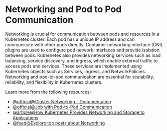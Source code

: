 # Networking and Pod to Pod Communication

Networking is crucial for communication between pods and resources in a Kubernetes cluster. Each pod has a unique IP address and can communicate with other pods directly. Container networking interface (CNI) plugins are used to configure pod network interfaces and provide isolation between pods. Kubernetes also provides networking services such as load balancing, service discovery, and ingress, which enable external traffic to access pods and services. These services are implemented using Kubernetes objects such as Services, Ingress, and NetworkPolicies. Networking and pod-to-pod communication are essential for scalability, reliability, and flexibility in Kubernetes clusters.

Learn more from the following resources:

- [@official@Cluster Networking - Documentation](https://kubernetes.io/docs/concepts/cluster-administration/networking/)
- [@official@Job with Pod-to-Pod Communication](https://kubernetes.io/docs/tasks/job/job-with-pod-to-pod-communication/)
- [@article@How Kubernetes Provides Networking and Storage to Applications](https://thenewstack.io/how-kubernetes-provides-networking-and-storage-to-applications/)
- [@feed@Explore top posts about Networking](https://app.daily.dev/tags/networking?ref=roadmapsh)
